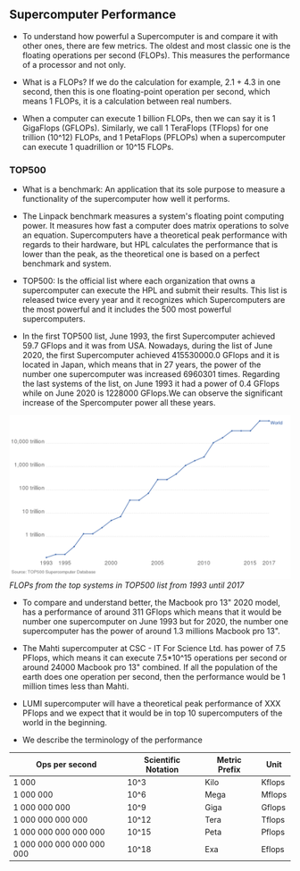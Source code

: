 ## Supercomputer Performance


* To understand how powerful a Supercomputer is and compare it with other ones, there are few metrics. The oldest and most classic one is the floating operations per second (FLOPs). This measures the performance of a processor and not only.

* What is a FLOPs? If we do the calculation for example, 2.1 + 4.3  in one second, then this is one floating-point operation per second, which means 1 FLOPs, it is a calculation between real numbers.

* When a computer can execute 1 billion FLOPs, then we can say it is 1 GigaFlops (GFLOPs). Similarly, we call 1 TeraFlops (TFlops) for one trillion (10^12) FLOPs, and 1 PetaFlops (PFLOPs) when a supercomputer can execute 1 quadrillion or 10^15 FLOPs.

### TOP500

* What is a benchmark: An application that its sole purpose to measure a functionality of the supercomputer how well it performs. 

* The Linpack benchmark measures a system's floating point computing power. It measures how fast a computer does matrix operations to solve an equation. Supercomputers have a theoretical peak performance with regards to their hardware, but HPL calculates the performance that is lower than the peak, as the theoretical one is based on a perfect benchmark and system.

* TOP500: Is the official list where each organization that owns a supercomputer can execute the HPL and submit their results. This list is released twice every year and it recognizes which Supercomputers are the most powerful and it includes the 500 most powerful supercomputers.

* In the first TOP500 list, June 1993, the first Supercomputer achieved 59.7 GFlops and it was from USA. Nowadays, during the list of June 2020, the first Supercomputer achieved 415530000.0 GFlops and it is located in Japan, which means that in 27 years, the power of the number one supercomputer was increased 6960301 times. Regarding the last systems of the list, on June 1993 it had a power of 0.4 GFlops while on June 2020 is 1228000 GFlops.We can observe the significant increase of the Spercomputer power all these years.


!["TOP500 Flops"](./images/flops.png)
*FLOPs from the top systems in TOP500 list from 1993 until 2017*


* To compare and understand better, the Macbook pro 13" 2020 model, has a performance of around 311 GFlops which means that it would be number one supercomputer on June 1993 but for 2020, the number one supercomputer has the power of around 1.3 millions Macbook pro 13".

* The Mahti supercomputer at CSC - IT For Science Ltd. has power of 7.5 PFlops, which means it can execute 7.5*10^15 operations per second or around 24000 Macbook pro 13" combined. If all the population of the earth does one operation per second, then the performance would be 1 million times less than Mahti.  

* LUMI supercomputer will have a theoretical peak performance of XXX PFlops and we expect that it would be in top 10 supercomputers of the world in the beginning. 

* We describe the terminology of the performance

| Ops per second              | Scientific Notation | Metric Prefix | Unit   |
|-----------------------------|---------------------|---------------|--------|
| 1 000                       |        10^3         |  Kilo         | Kflops |
| 1 000 000                   |        10^6         |  Mega         | Mflops |
| 1 000 000 000               |        10^9         |  Giga         | Gflops |
| 1 000 000 000 000           |        10^12        |  Tera         | Tflops |
| 1 000 000 000 000 000       |        10^15        |  Peta         | Pflops |
| 1 000 000 000 000 000 000   |        10^18        |  Exa          | Eflops |

